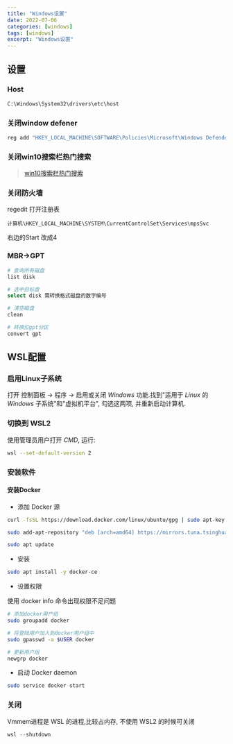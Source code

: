 ```yaml
---
title: "Windows设置"
date: 2022-07-06
categories: [windows]
tags: [windows]
excerpt: "Windows设置"
---
```


## 设置

### Host

```sh
C:\Windows\System32\drivers\etc\host
```

### 关闭window defener

```sh
reg add "HKEY_LOCAL_MACHINE\SOFTWARE\Policies\Microsoft\Windows Defender" /v "DisableAntiSpyware" /d 1 /t REG_DWORD /f
```

### 关闭win10搜索栏热门搜索

> [win10搜索栏热门搜索](https://blog.csdn.net/onecdll/article/details/137139604)

### 关闭防火墙

regedit 打开注册表

```
计算机\HKEY_LOCAL_MACHINE\SYSTEM\CurrentControlSet\Services\mpsSvc
```

右边的Start 改成4

### MBR->GPT

```sh
# 查询所有磁盘
list disk

# 选中目标盘
select disk 需转换格式磁盘的数字编号

# 清空磁盘
clean

# 转换位gpt分区
convert gpt
```

## WSL配置

### 启用Linux子系统

打开 控制面板 -> 程序 -> 启用或关闭 $Windows$ 功能.找到"适用于 $Linux$ 的 $Windows$ 子系统"和"虚拟机平台", 勾选这两项, 并重新启动计算机.

### 切换到 WSL2

使用管理员用户打开 $CMD$, 运行:

```sh
wsl --set-default-version 2
```

### 安装软件

#### 安装Docker

- 添加 Docker 源

```sh
curl -fsSL https://download.docker.com/linux/ubuntu/gpg | sudo apt-key add -

sudo add-apt-repository "deb [arch=amd64] https://mirrors.tuna.tsinghua.edu.cn/docker-ce/linux/ubuntu $(lsb_release -cs) stable"

sudo apt update
```

- 安装

```sh
sudo apt install -y docker-ce
```

- 设置权限

使用 docker info 命令出现权限不足问题

```sh
# 添加docker用户组
sudo groupadd docker

# 将登陆用户加入到docker用户组中
sudo gpasswd -a $USER docker

# 更新用户组
newgrp docker
```

- 启动 Docker daemon

```sh
sudo service docker start
```

### 关闭

Vmmem进程是 WSL 的进程,比较占内存, 不使用 WSL2 的时候可关闭

```s
wsl --shutdown
```
